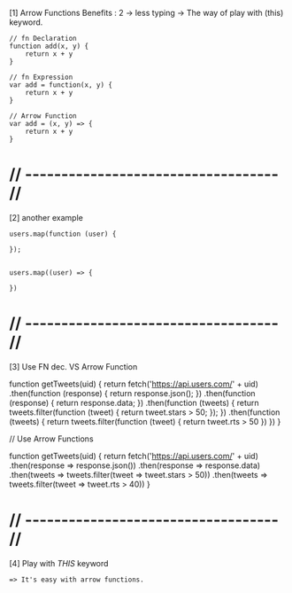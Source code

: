 [1] Arrow Functions Benefits : 2
    -> less typing
    -> The way of play with (this) keyword.
    
    // fn Declaration
    function add(x, y) {
        return x + y
    }

    // fn Expression
    var add = function(x, y) {
        return x + y
    }

    // Arrow Function
    var add = (x, y) => {
        return x + y
    }
# // ----------------------------------- //
[2] another example

    users.map(function (user) {

    });


    users.map((user) => {
        
    })

# // ----------------------------------- //

[3] Use FN dec.   VS  Arrow Function 

function getTweets(uid) {
    return fetch('https://api.users.com/' + uid)
        .then(function (response) {
            return response.json();
        })
        .then(function (response) {
            return response.data;
        })
        .then(function (tweets) {
            return tweets.filter(function (tweet) {
                return tweet.stars > 50;
            });
        })
        .then(function (tweets) {
            return tweets.filter(function (tweet) {
                return tweet.rts > 50
            })
        })
}

// Use Arrow Functions 

function getTweets(uid) {
    return fetch('https://api.users.com/' + uid)
        .then(response => response.json())
        .then(response => response.data)
        .then(tweets => tweets.filter(tweet => tweet.stars > 50))
        .then(tweets => tweets.filter(tweet => tweet.rts > 40))
}


# // ----------------------------------- //
[4] Play with *THIS* keyword

    => It's easy with arrow functions.













